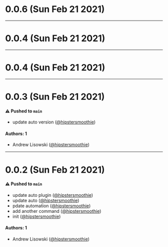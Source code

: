 # 0.0.6 (Sun Feb 21 2021)



---

# 0.0.4 (Sun Feb 21 2021)



---

# 0.0.4 (Sun Feb 21 2021)



---

# 0.0.3 (Sun Feb 21 2021)

#### ⚠️ Pushed to `main`

- update auto version ([@hipstersmoothie](https://github.com/hipstersmoothie))

#### Authors: 1

- Andrew Lisowski ([@hipstersmoothie](https://github.com/hipstersmoothie))

---

# 0.0.2 (Sun Feb 21 2021)

#### ⚠️ Pushed to `main`

- update auto plugin ([@hipstersmoothie](https://github.com/hipstersmoothie))
- update auto ([@hipstersmoothie](https://github.com/hipstersmoothie))
- pdate automation ([@hipstersmoothie](https://github.com/hipstersmoothie))
- add another command ([@hipstersmoothie](https://github.com/hipstersmoothie))
- init ([@hipstersmoothie](https://github.com/hipstersmoothie))

#### Authors: 1

- Andrew Lisowski ([@hipstersmoothie](https://github.com/hipstersmoothie))
